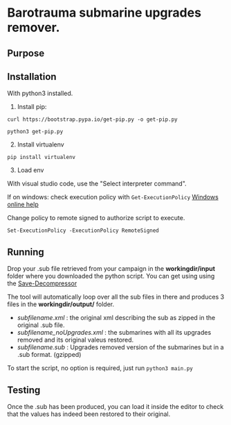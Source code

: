 # Barotrauma submarine upgrades remover.

## Purpose



## Installation

With python3 installed.

1. Install pip:

`curl https://bootstrap.pypa.io/get-pip.py -o get-pip.py`

`python3 get-pip.py`

2. Install virtualenv

`pip install virtualenv`

3. Load env

With visual studio code, use the "Select interpreter command".

If on windows: check execution policy with `Get-ExecutionPolicy`
[Windows online help](https:/go.microsoft.com/fwlink/?LinkID=135170)

Change policy to remote signed to authorize script to execute.

`Set-ExecutionPolicy -ExecutionPolicy RemoteSigned`

## Running

Drop your .sub file retrieved from your campaign in the **workingdir/input** folder where you downloaded the python script. You can get using using the [Save-Decompressor](https://github.com/Jlobblet/Barotrauma-Save-Decompressor)

The tool will automatically loop over all the sub files in there and produces 3 files in the **workingdir/output/<subfilename>** folder.
- *subfilename.xml* : the original xml describing the sub as zipped in the original .sub file.
- *subfilename_noUpgrades.xml* : the submarines with all its upgrades removed and its original valeus restored.
- *subfilename.sub* : Upgrades removed version of the submarines but in a .sub format. (gzipped)

To start the script, no option is required, just run `python3 main.py`

## Testing

Once the .sub has been produced, you can load it inside the editor to check that the values has indeed been restored to their original.

